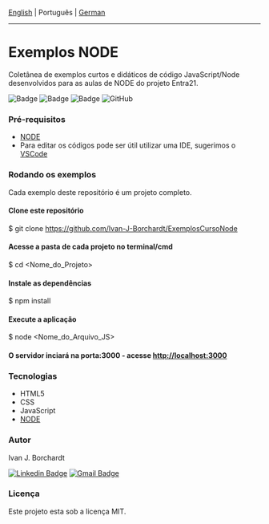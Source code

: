 [English](./README.md) | Português | [German](./README-de_DE.md)

---

# Exemplos NODE 
Coletânea de exemplos curtos e didáticos de código JavaScript/Node desenvolvidos para as aulas de NODE do projeto Entra21. 


![Badge](https://img.shields.io/badge/Projeto-Entra21-blue)
![Badge](https://img.shields.io/badge/Curso-JavaScript/ReactJs-blue)
![Badge](https://img.shields.io/badge/Ano-2020-blue)
![GitHub](https://img.shields.io/github/license/ivan-j-borchardt/ExemplosCursoVanillaJS)

### Pré-requisitos
- [NODE](https://nodejs.org/en/download/) 
- Para editar os códigos pode ser útil utilizar uma IDE, sugerimos o [VSCode](https://code.visualstudio.com/download) 

### Rodando os exemplos

Cada exemplo deste repositório é um projeto completo.

#### Clone este repositório
$ git clone <https://github.com/Ivan-J-Borchardt/ExemplosCursoNode>

#### Acesse a pasta de cada projeto no terminal/cmd
$ cd <Nome_do_Projeto>

#### Instale as dependências
$ npm install

#### Execute a aplicação
$ node <Nome_do_Arquivo_JS>

#### O servidor inciará na porta:3000 - acesse <http://localhost:3000> 

### Tecnologias

- HTML5
- CSS
- JavaScript
- [NODE](https://nodejs.org/en/download/)  

### Autor
Ivan J. Borchardt

[![Linkedin Badge](https://img.shields.io/badge/-Ivan-blue?style=flat-square&logo=Linkedin&logoColor=white&link=https://www.linkedin.com/in/ivan-borchardt/)](https://www.linkedin.com/in/ivan-borchardt/) 
[![Gmail Badge](https://img.shields.io/badge/-ivan.borchardt.cobol@gmail.com-c14438?style=flat-square&logo=Gmail&logoColor=white&link=mailto:ivan.borchardt.cobol@gmail.com)](mailto:ivan.borchardt.cobol@gmail.com)

### Licença
Este projeto esta sob a licença MIT.
